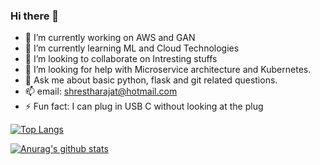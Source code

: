 ### Hi there 👋

<!--
**ShresthaRajat/ShresthaRajat** is a ✨ _special_ ✨ repository because its `README.md` (this file) appears on your GitHub profile.

Here are some ideas to get you started:
-->
- 🔭 I’m currently working on AWS and GAN
- 🌱 I’m currently learning ML and Cloud Technologies
- 👯 I’m looking to collaborate on Intresting stuffs
- 🤔 I’m looking for help with Microservice architecture and Kubernetes.
- 💬 Ask me about basic python, flask and git related questions.
- 📫 email:  shrestharajat@hotmail.com 
- ⚡ Fun fact: I can plug in USB C without looking at the plug

[![Top Langs](https://github-readme-stats.vercel.app/api/top-langs/?username=shrestharajat&layout=compact)](https://github.com/anuraghazra/github-readme-stats)

[![Anurag's github stats](https://github-readme-stats.vercel.app/api?username=shrestharajat)](https://github.com/anuraghazra/github-readme-stats)
